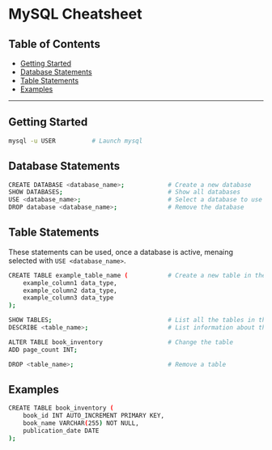 # MySQL Cheatsheet

## Table of Contents

* [Getting Started](#getting-started)
* [Database Statements](#database-statements)
* [Table Statements](#table-statements)
* [Examples](#examples)
---

## Getting Started

```bash
mysql -u USER          # Launch mysql
```

## Database Statements

```bash
CREATE DATABASE <database_name>;            # Create a new database
SHOW DATABASES;                             # Show all databases
USE <database_name>;                        # Select a database to use
DROP database <database_name>;              # Remove the database
```

## Table Statements

These statements can be used, once a database is active, menaing selected with `USE <database_name>`.

```bash
CREATE TABLE example_table_name (           # Create a new table in the selected database
    example_column1 data_type,
    example_column2 data_type,
    example_column3 data_type
);

SHOW TABLES;                                # List all the tables in the selected database
DESCRIBE <table_name>;                      # List information about the table

ALTER TABLE book_inventory                  # Change the table
ADD page_count INT;

DROP <table_name>;                          # Remove a table
```

## Examples
```bash
CREATE TABLE book_inventory (
    book_id INT AUTO_INCREMENT PRIMARY KEY,
    book_name VARCHAR(255) NOT NULL,
    publication_date DATE
);
```

